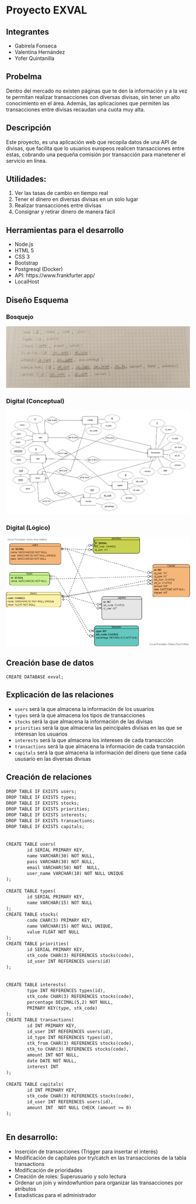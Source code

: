 # Proyecto EXVAL

## Integrantes
<ul>
<li>Gabirela Fonseca </li>
<li>Valentina Hernández </li>
<li>Yofer Quintanilla </li>
</ul>

## Probelma

Dentro del mercado no existen páginas que te den la información y a la vez te permitan realizar transacciones con diversas divisas, sin tener un alto conocimiento en el área. Además, las aplicaciones que permiten las transacciones entre divisas recaudan una cuota muy alta. 

## Descripción

Este proyecto, es una aplicación web que recopila datos de una API de divisas, que facilita que lo usuarios europeos realicen transacciones entre estas, cobrando una pequeña comisión por transacción para manetener el servicio en línea. 

## Utilidades:
 <ol>
	<li>Ver las tasas de cambio en tiempo real</li>
	<li>Tener el dinero en diversas divisas en un solo lugar</li>
	<li>Realizar transacciones entre divisas</li>
	<li>Consignar y retirar dinero de manera fácil</li> 
</ol>

## Herramientas para el desarrollo

<ul>
	<li>Node.js</li>
	<li>HTML 5</li>
	<li>CSS 3</li>
	<li>Bootstrap</li>
	<li>Postgresql (Docker)</li>
	<li>API: https://www.frankfurter.app/</li>
	<li>LocalHost</li>
</ul>


## Diseño Esquema

### Bosquejo

<img src = "./esquema.jpg">

### Digital (Conceptual)

<img src = "./image(2).png">

### Digital (Lógico)

<img src = "./esquema_digital.png">



## Creación base de datos

~~~
CREATE DATABASE exval;
~~~

## Explicación de las relaciones
<ul>
	<li> <code>users</code> será la que almacena la información de los usuarios</li>
	<li> <code>types</code> será la que almacena los tipos de transacciones</li>
	<li> <code>stocks</code> será la que almacena la información de las divisas</li>
	<li> <code>priorities</code> será la que almacena las peincipales divisas en las que se interesan los usuarios</li>
	<li> <code>interests</code> será la que almacena los intereses de cada transacción</li>
	<li> <code>transactions</code> será la que almacena la información de cada transacción</li>
	<li> <code>capitals</code> será la que almacena la información del dinero que tiene cada ususario en las diversas divisas</li>
	
</ul>

## Creación de relaciones

~~~
DROP TABLE IF EXISTS users;
DROP TABLE IF EXISTS types;
DROP TABLE IF EXISTS stocks;
DROP TABLE IF EXISTS priorities;
DROP TABLE IF EXISTS interests;
DROP TABLE IF EXISTS transactions;
DROP TABLE IF EXISTS capitals;


CREATE TABLE users(
        id SERIAL PRIMARY KEY,
        name VARCHAR(30) NOT NULL,
        pass VARCHAR(30) NOT NULL,
        email VARCHAR(50) NOT  NULL,
        user_name VARCHAR(10) NOT NULL UNIQUE
);

CREATE TABLE types(
        id SERIAL PRIMARY KEY,
        name VARCHAR(15) NOT NULL
);
CREATE TABLE stocks(
        code CHAR(3) PRIMARY KEY,
        name VARCHAR(15) NOT NULL UNIQUE,
        value FLOAT NOT NULL
);
CREATE TABLE priorities(
        id SERIAL PRIMARY KEY,
        stk_code CHAR(3) REFERENCES stocks(code),
        id_user INT REFERENCES users(id)
);


CREATE TABLE interests(
        type INT REFERENCES types(id),
        stk_code CHAR(3) REFERENCES stocks(code),
        percentage DECIMAL(5,2) NOT NULL,
        PRIMARY KEY(type, stk_code)
);
CREATE TABLE transactions(
        id INT PRIMARY KEY,
        id_user INT REFERENCES users(id),
        id_type INT REFERENCES types(id),
        stk_from CHAR(3) REFERENCES stocks(code),
        stk_to CHAR(3) REFERENCES stocks(code),
        amount INT NOT NULL,
        date DATE NOT NULL,
        interest INT 
);

CREATE TABLE capitals(
        id INT PRIMARY KEY,
        stk_code CHAR(3) REFERENCES stocks(code),
        id_user INT REFERENCES users(id),
        amount INT  NOT NULL CHECK (amount >= 0)
);


~~~

## En desarrollo:

<ul>
<li>Inserción de transacciones (Trigger para insertar el interés)</li>
<li>Modificación de capitales por try/catch en las transacciones de la tabla transactions</li>
<li>Modificación de prioridades</li>
<li>Creación de roles: Superusuario y solo lectura</li>
<li>Ordenar un join y windowfuntion para organizar las transacciones por atributos</li>
<li>Estadisticas para el administrador</li>
</ul>


